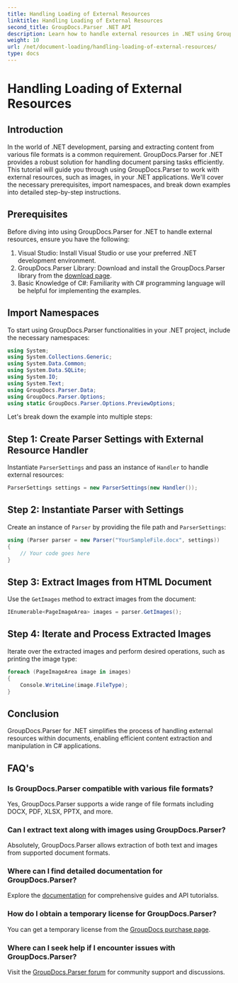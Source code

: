 ```yaml
---
title: Handling Loading of External Resources
linktitle: Handling Loading of External Resources
second_title: GroupDocs.Parser .NET API
description: Learn how to handle external resources in .NET using GroupDocs.Parser for efficient document parsing and extraction.
weight: 10
url: /net/document-loading/handling-loading-of-external-resources/
type: docs
---
```

# Handling Loading of External Resources

## Introduction
In the world of .NET development, parsing and extracting content from various file formats is a common requirement. GroupDocs.Parser for .NET provides a robust solution for handling document parsing tasks efficiently. This tutorial will guide you through using GroupDocs.Parser to work with external resources, such as images, in your .NET applications. We'll cover the necessary prerequisites, import namespaces, and break down examples into detailed step-by-step instructions.
## Prerequisites
Before diving into using GroupDocs.Parser for .NET to handle external resources, ensure you have the following:
1. Visual Studio: Install Visual Studio or use your preferred .NET development environment.
2. GroupDocs.Parser Library: Download and install the GroupDocs.Parser library from the [download page](https://releases.groupdocs.com/parser/net/).
3. Basic Knowledge of C#: Familiarity with C# programming language will be helpful for implementing the examples.

## Import Namespaces
To start using GroupDocs.Parser functionalities in your .NET project, include the necessary namespaces:
```csharp
using System;
using System.Collections.Generic;
using System.Data.Common;
using System.Data.SQLite;
using System.IO;
using System.Text;
using GroupDocs.Parser.Data;
using GroupDocs.Parser.Options;
using static GroupDocs.Parser.Options.PreviewOptions;
```

Let's break down the example into multiple steps:
## Step 1: Create Parser Settings with External Resource Handler
Instantiate `ParserSettings` and pass an instance of `Handler` to handle external resources:
```csharp
ParserSettings settings = new ParserSettings(new Handler());
```
## Step 2: Instantiate Parser with Settings
Create an instance of `Parser` by providing the file path and `ParserSettings`:
```csharp
using (Parser parser = new Parser("YourSampleFile.docx", settings))
{
    // Your code goes here
}
```
## Step 3: Extract Images from HTML Document
Use the `GetImages` method to extract images from the document:
```csharp
IEnumerable<PageImageArea> images = parser.GetImages();
```
## Step 4: Iterate and Process Extracted Images
Iterate over the extracted images and perform desired operations, such as printing the image type:
```csharp
foreach (PageImageArea image in images)
{
    Console.WriteLine(image.FileType);
}
```

## Conclusion
GroupDocs.Parser for .NET simplifies the process of handling external resources within documents, enabling efficient content extraction and manipulation in C# applications.

## FAQ's
### Is GroupDocs.Parser compatible with various file formats?
Yes, GroupDocs.Parser supports a wide range of file formats including DOCX, PDF, XLSX, PPTX, and more.
### Can I extract text along with images using GroupDocs.Parser?
Absolutely, GroupDocs.Parser allows extraction of both text and images from supported document formats.
### Where can I find detailed documentation for GroupDocs.Parser?
Explore the [documentation](https://tutorials.groupdocs.com/parser/net/) for comprehensive guides and API tutorialss.
### How do I obtain a temporary license for GroupDocs.Parser?
You can get a temporary license from the [GroupDocs purchase page](https://purchase.groupdocs.com/temporary-license/).
### Where can I seek help if I encounter issues with GroupDocs.Parser?
Visit the [GroupDocs.Parser forum](https://forum.groupdocs.com/c/parser/17) for community support and discussions.
